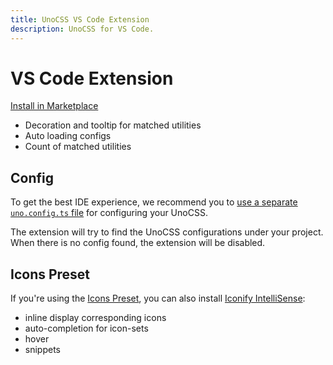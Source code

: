 ```yaml
---
title: UnoCSS VS Code Extension
description: UnoCSS for VS Code.
---
```


# VS Code Extension

[Install in Marketplace](https://marketplace.visualstudio.com/items?itemName=antfu.unocss)

- Decoration and tooltip for matched utilities
- Auto loading configs
- Count of matched utilities

## Config

To get the best IDE experience, we recommend you to [use a separate `uno.config.ts` file](/guide/config-file) for configuring your UnoCSS.

The extension will try to find the UnoCSS configurations under your project. When there is no config found, the extension will be disabled.

## Icons Preset

If you're using the [Icons Preset](/presets/icons), you can also install [Iconify IntelliSense](https://marketplace.visualstudio.com/items?itemName=antfu.iconify):
- inline display corresponding icons
- auto-completion for icon-sets
- hover
- snippets
